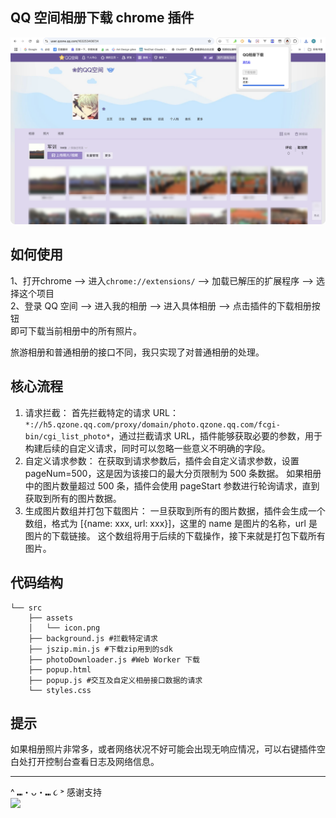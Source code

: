<!--
 * @Author: wz && vgqk@qq.com
 * @Date: 2024-12-15 14:42:37
 *
 * Copyright (c) 2024 by wz, All Rights Reserved.
-->

## QQ 空间相册下载 chrome 插件

![图片描述](image/img.png)

## 如何使用
1、打开chrome ——> 进入`chrome://extensions/` ——> 加载已解压的扩展程序 ——> 选择这个项目<br />
2、登录 QQ 空间 ——> 进入我的相册 ——> 进入具体相册 ——> 点击插件的下载相册按钮<br />即可下载当前相册中的所有照片。
<br />

旅游相册和普通相册的接口不同，我只实现了对普通相册的处理。

## 核心流程

1. 请求拦截：
   首先拦截特定的请求 URL： `*://h5.qzone.qq.com/proxy/domain/photo.qzone.qq.com/fcgi-bin/cgi_list_photo*`，通过拦截请求 URL，插件能够获取必要的参数，用于构建后续的自定义请求，同时可以忽略一些意义不明确的字段。
2. 自定义请求参数：
   在获取到请求参数后，插件会自定义请求参数，设置 pageNum=500，这是因为该接口的最大分页限制为 500 条数据。
   如果相册中的图片数量超过 500 条，插件会使用 pageStart 参数进行轮询请求，直到获取到所有的图片数据。
3. 生成图片数组并打包下载图片：
   一旦获取到所有的图片数据，插件会生成一个数组，格式为 [{name: xxx, url: xxx}]，这里的 name 是图片的名称，url 是图片的下载链接。
   这个数组将用于后续的下载操作，接下来就是打包下载所有图片。

## 代码结构

```
└── src
    ├── assets
    │   └── icon.png
    ├── background.js #拦截特定请求
    ├── jszip.min.js #下载zip用到的sdk
    ├── photoDownloader.js #Web Worker 下载
    ├── popup.html
    ├── popup.js #交互及自定义相册接口数据的请求
    └── styles.css
```

## 提示
如果相册照片非常多，或者网络状况不好可能会出现无响应情况，可以右键插件空白处打开控制台查看日志及网络信息。


---

^ ⑉・ᴗ・⑉ ૮ ˃ 感谢支持<br />
<img src="https://github.com/user-attachments/assets/8b12eac8-cb25-435d-b098-bd4de82f8777" width="300" />
